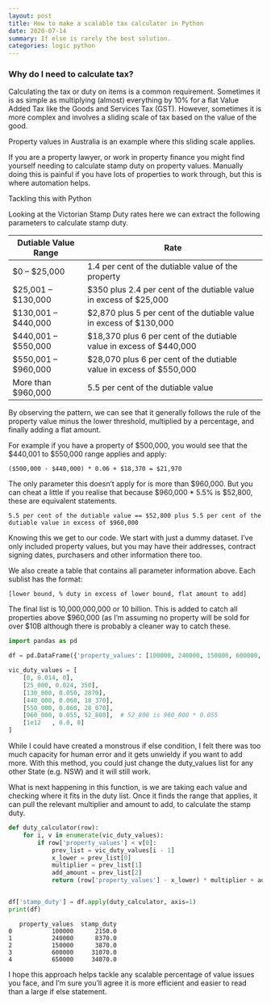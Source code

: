 ```yaml
---
layout: post
title: How to make a scalable tax calculator in Python
date: 2020-07-14
summary: If else is rarely the best solution.
categories: logic python
---
```


### Why do I need to calculate tax?

Calculating the tax or duty on items is a common requirement. Sometimes it is as simple as multiplying (almost) everything by 10% for a flat Value Added Tax like the Goods and Services Tax (GST). However, sometimes it is more complex and involves a sliding scale of tax based on the value of the good.

Property values in Australia is an example where this sliding scale applies.

If you are a property lawyer, or work in property finance you might find yourself needing to calculate stamp duty on property values. Manually doing this is painful if you have lots of properties to work through, but this is where automation helps.

Tackling this with Python

Looking at the Victorian Stamp Duty rates here we can extract the following parameters to calculate stamp duty.

| Dutiable Value Range | Rate                                                                |
| -------------------- | ------------------------------------------------------------------- |
| $0 – $25,000         | 1.4 per cent of the dutiable value of the property                  |
| $25,001 – $130,000   | $350 plus 2.4 per cent of the dutiable value in excess of $25,000   |
| $130,001 – $440,000  | $2,870 plus 5 per cent of the dutiable value in excess of $130,000  |
| $440,001 – $550,000  | $18,370 plus 6 per cent of the dutiable value in excess of $440,000 |
| $550,001 – $960,000  | $28,070 plus 6 per cent of the dutiable value in excess of $550,000 |
| More than $960,000   | 5.5 per cent of the dutiable value                                  |

By observing the pattern, we can see that it generally follows the rule of the property value minus the lower threshold, multiplied by a percentage, and finally adding a flat amount.

For example if you have a property of $500,000, you would see that the $440,001 to $550,000 range applies and apply:

`($500,000 - $440,000) * 0.06 + $18,370 = $21,970`

The only parameter this doesn’t apply for is more than $960,000. But you can cheat a little if you realise that because $960,000 \* 5.5% is $52,800, these are equivalent statements.

`5.5 per cent of the dutiable value == $52,800 plus 5.5 per cent of the dutiable value in excess of $960,000`

Knowing this we get to our code. We start with just a dummy dataset. I’ve only included property values, but you may have their addresses, contract signing dates, purchasers and other information there too.

We also create a table that contains all parameter information above. Each sublist has the format:

`[lower bound, % duty in excess of lower bound, flat amount to add]`

The final list is 10,000,000,000 or 10 billion. This is added to catch all properties above $960,000 (as I’m assuming no property will be sold for over $10B although there is probably a cleaner way to catch these.

```python
import pandas as pd

df = pd.DataFrame({'property_values': [100000, 240000, 150000, 600000, 650000]})

vic_duty_values = [
    [0, 0.014, 0],
    [25_000, 0.024, 350],
    [130_000, 0.050, 2870],
    [440_000, 0.060, 18_370],
    [550_000, 0.060, 28_070],
    [960_000, 0.055, 52_800],  # 52_800 is 960_000 * 0.055
    [1e12   , 0.0, 0]
]
```

While I could have created a monstrous if else condition, I felt there was too much capacity for human error and it gets unwieldy if you want to add more. With this method, you could just change the duty_values list for any other State (e.g. NSW) and it will still work.

What is next happening in this function, is we are taking each value and checking where it fits in the duty list. Once it finds the range that applies, it can pull the relevant multiplier and amount to add, to calculate the stamp duty.

```python
def duty_calculator(row):
    for i, v in enumerate(vic_duty_values):
        if row['property_values'] < v[0]:
            prev_list = vic_duty_values[i - 1]
            x_lower = prev_list[0]
            multiplier = prev_list[1]
            add_amount = prev_list[2]
            return (row['property_values'] - x_lower) * multiplier + add_amount


df['stamp_duty'] = df.apply(duty_calculator, axis=1)
print(df)
```

       property_values  stamp_duty
    0           100000      2150.0
    1           240000      8370.0
    2           150000      3870.0
    3           600000     31070.0
    4           650000     34070.0

I hope this approach helps tackle any scalable percentage of value issues you face, and I’m sure you’ll agree it is more efficient and easier to read than a large if else statement.
